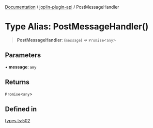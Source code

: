 [Documentation](../../packages.md) / [joplin-plugin-api](../index.md) / PostMessageHandler

# Type Alias: PostMessageHandler()

> **PostMessageHandler**: (`message`) => `Promise`\<`any`\>

## Parameters

• **message**: `any`

## Returns

`Promise`\<`any`\>

## Defined in

[types.ts:502](https://github.com/rxliuli/joplin-utils/blob/4824c3237f6c8bc282f001f71c149c89286aefdc/packages/joplin-plugin-api/src/types.ts#L502)
